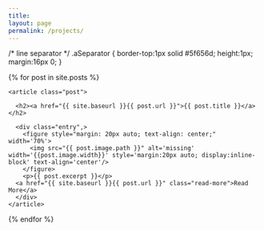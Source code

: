 ```yaml
---
title:
layout: page
permalink: /projects/
---
```

/* line separator */
   .aSeparator {
    border-top:1px solid #5f656d;
    height:1px;
    margin:16px 0;
   }
   
<div class="posts">
  {% for post in site.posts %}
	<div class='aSeparator' data-content='---'><div>

    <article class="post">

      <h2><a href="{{ site.baseurl }}{{ post.url }}">{{ post.title }}</a></h2>

      <div class="entry",>
	  	<figure style="margin: 20px auto; text-align: center;" width='70%'>
	      <img src="{{ post.image.path }}" alt='missing' width='{{post.image.width}}' style='margin:20px auto; display:inline-block' text-align='center'/>
		</figure>
		<p>{{ post.excerpt }}</p>
      <a href="{{ site.baseurl }}{{ post.url }}" class="read-more">Read More</a>
      </div>
    </article>

  {% endfor %}
</div>
